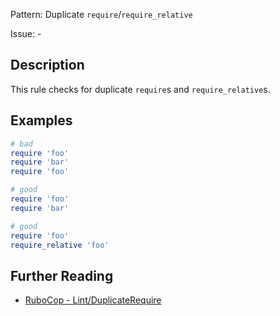 Pattern: Duplicate `require`/`require_relative`

Issue: -

## Description

This rule checks for duplicate `require`s and `require_relative`s.

## Examples

```ruby
# bad
require 'foo'
require 'bar'
require 'foo'

# good
require 'foo'
require 'bar'

# good
require 'foo'
require_relative 'foo'
```

## Further Reading

* [RuboCop - Lint/DuplicateRequire](https://docs.rubocop.org/rubocop/cops_lint.html#lintduplicaterequire)

